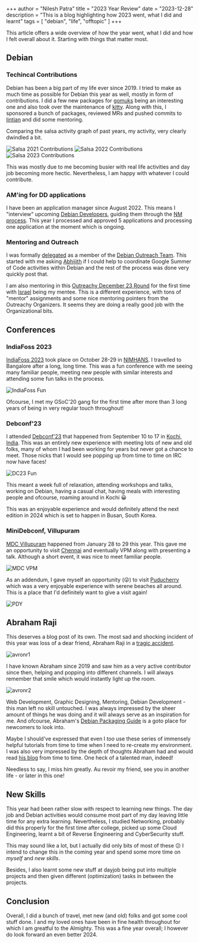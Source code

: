 +++
author = "Nilesh Patra"
title = "2023 Year Review"
date = "2023-12-28"
description = "This is a blog highlighting how 2023 went, what I did and learnt"
tags = [
    "debian",
    "life",
    "offtopic"
]
+++

This article offers a wide overview of how the year went, what I did and how I felt overall about it. Starting with things that matter most.

## Debian

### Techincal Contributions

Debian has been a big part of my life ever since 2019. I tried to make as much time as possible for Debian this year as well,
mostly in form of contributions. I did a few new packages for [gomuks](https://tracker.debian.org/pkg/gomuks) being an interesting one and also took over the maintenance of [kitty](https://tracker.debian.org/pkg/kitty).
Along with this, I sponsored a bunch of packages, reviewed MRs and pushed commits
to [lintian](https://tracker.debian.org/pkg/lintian) and did some mentoring.

Comparing the salsa activity graph of past years, my activity, very clearly dwindled a bit.

![Salsa 2021 Contributions](/2021-salsa.png "Salsa 2021 Contributions")
![Salsa 2022 Contributions](/2022-salsa.png "Salsa 2022 Contributions")
![Salsa 2023 Contributions](/2023-salsa.png "Salsa 2023 Contributions")

This was mostly due to me becoming busier with real life activities and day job becoming more hectic. Nevertheless, I am happy with
whatever I could contribute.

### AM'ing for DD applications

I have been an application manager since August 2022. This means I "interview" upcoming [Debian Developers](https://wiki.debian.org/DebianDeveloper), guiding them through the [NM process](https://wiki.debian.org/DebianDeveloper/JoinTheProject/NewMember#Step_5:_The_Application_Manager).
This year I processed and approved 5 applications and processing one application at the moment which is ongoing.

### Mentoring and Outreach

I was formally [delegated](https://lists.debian.org/debian-devel-announce/2023/11/msg00004.html) as a member of the [Debian Outreach Team](https://wiki.debian.org/Teams/Outreach).
This started with me asking [Abhijith](https://abhijithpa.me/) if I could help to coordinate Google Summer of Code activities within Debian and the rest of the process was done very quickly post that.

I am also mentoring in this [Outreachy December 23 Round](https://www.outreachy.org/alums/2023-12/) for the first time with [Israel](https://komolehin.dreamwidth.org/) being my mentee. This is a different experience, with tons of "mentor" assignments and some nice
mentoring pointers from the Outreachy Organizers. It seems they are doing a really good job with the Organizational bits.

## Conferences

### IndiaFoss 2023

[IndiaFoss 2023](https://indiafoss.net/2023) took place on October 28-29 in [NIMHANS](https://nimhans.ac.in/). I travelled to Bangalore after a long, long time.
This was a fun conference with me seeing many familiar people, meeting new people with similar interests and attending some
fun talks in the process.

![IndiaFoss Fun](/indiafoss-fun.jpg "IndiaFoss'23 Fun")

Ofcourse, I met my GSoC'20 gang for the first time after more than 3 long years of being in very regular touch throughout!

### Debconf'23

I attended [Debconf'23](https://debconf23.debconf.org/) that happened from September 10 to 17 in [Kochi, India](https://en.wikipedia.org/wiki/Kochi).
This was an entirely new experience with meeting lots of new and old folks, many of whom I had been working for
years but never got a chance to meet. Those nicks that I would see popping up from time to time on IRC now have faces!

![DC23 Fun](/dc23.jpg "DebConf 2023")

This meant a week full of relaxation, attending workshops and talks, working on Debian, having a casual chat, having meals
with interesting people and ofcourse, roaming around in Kochi 😀

This was an enjoyable experience and would definitely attend the next edition in 2024 which is
set to happen in Busan, South Korea.

### MiniDebconf, Villupuram

[MDC Villupuram](https://tn23.mini.debconf.org/) happened from January 28 to 29 this year. This gave me an opportunity to visit
[Chennai](https://en.wikipedia.org/wiki/Chennai) and eventually VPM along with presenting a talk.
Although a short event, it was nice to meet familiar people.

![MDC VPM](/mdctn23.jpg "MDC Villupuram")

As an addendum, I gave myself an opportunity (😜) to visit [Puducherry](https://en.wikipedia.org/wiki/Pondicherry) which was
a very enjoyable experience with serene beaches all around. This is a place that I'd definitely want to give a visit again!

![PDY](/pdy-2023.jpg "Puducherry Beaches and Tourist Spots")

## Abraham Raji

This deserves a blog post of its own. The most sad and shocking incident of this year was loss of a dear friend, Abraham Raji
in a [tragic accident](https://www.debian.org/News/2023/20230914).

![avronr1](/abraham-1.jpg "")

I have known Abraham since 2019 and saw him as a very active contributor since then, helping and popping into
different channels. I will always remember that smile which would instantly light up the room.

![avronr2](/abraham-2.jpg "")

Web Development, Graphic Designing, Mentoring, Debian Development - this man left no skill untouched. I was always
impressed by the sheer amount of things he was doing and it will always serve as an inspiration for me. And ofcourse, Abraham's
[Debian Packaging Guide](https://wiki.abrahamraji.in/simple-packaging-tutorial.html) is a goto place for newcomers to look into.

Maybe I should've expressed that even I *too* use these series of immensely helpful tutorials from time to time when I need
to re-create my environment.
I was also very impressed by the depth of thoughts Abraham had and would read [his blog](https://abrahamraji.in/post/) from
time to time. One heck of a talented man, indeed!

Needless to say, I miss him greatly. Au revoir my friend, see you in another life - or later in this one!

## New Skills

This year had been rather slow with respect to learning new things. The day job and Debian activities would consume most part
of my day leaving little time for any extra learning. Nevertheless, I studied Networking, probably did this properly for the
first time after college, picked up some Cloud Engineering, learnt a bit of Reverse Engineering and CyberSecurity stuff.

This may sound like a lot, but I actually did only bits of most of these 😕
I intend to change this in the coming year and spend some more time on *myself* and *new skills*.

Besides, I also learnt some new stuff at dayjob being put into multiple projects and then given different (optimization)
tasks in between the projects.

## Conclusion

Overall, I did a bunch of travel, met new (and old) folks and got some cool stuff done. I and my loved ones have been
in fine health throughout for which I am greatful to the Almighty. This was a fine year overall; I however do look forward an
even better 2024.
